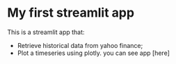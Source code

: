 # My first streamlit app 

This is a  streamlit app that:
- Retrieve historical data from yahoo finance;
- Plot a timeseries using plotly.
you can see app [here]
